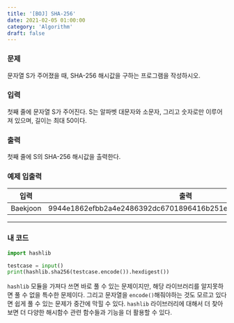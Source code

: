 ```yaml
---
title: '[BOJ] SHA-256'
date: 2021-02-05 01:00:00
category: 'Algorithm'
draft: false
---
```


### 문제

문자열 S가 주어졌을 때, SHA-256 해시값을 구하는 프로그램을 작성하시오.

### 입력

첫째 줄에 문자열 S가 주어진다. S는 알파벳 대문자와 소문자, 그리고 숫자로만 이루어져 있으며, 길이는 최대 50이다.

### 출력

첫째 줄에 S의 SHA-256 해시값을 출력한다.

### 예제 입출력

| 입력     | 출력                                                             |
| -------- | ---------------------------------------------------------------- |
| Baekjoon | 9944e1862efbb2a4e2486392dc6701896416b251eccdecb8332deb7f4cf2a857 |

---

### 내 코드

```python
import hashlib

testcase = input()
print(hashlib.sha256(testcase.encode()).hexdigest())
```

`hashlib` 모듈을 가져다 쓰면 바로 풀 수 있는 문제이지만, 해당 라이브러리를 알지못하면 풀 수 없을 특수한 문제이다. 그리고 문자열을 `encode()`해줘야하는 것도 모르고 있다면 쉽게 풀 수 있는 문제가 중간에 막힐 수 있다. `hashlib` 라이브러리에 대해서 더 찾아보면 더 다양한 해시함수 관련 함수들과 기능을 더 활용할 수 있다.
